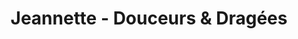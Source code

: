 ---
title: "Jeannette - Douceurs & Dragées"
url: /ouistreham/jeannette-douceurs-und-dragees/
shop: Schokolade
---